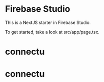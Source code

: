 # Firebase Studio

This is a NextJS starter in Firebase Studio.

To get started, take a look at src/app/page.tsx.
# connectu
# connectu

